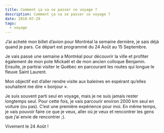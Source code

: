 ```yaml
---
title: Comment ça va se passer ce voyage ?
description: Comment ça va se passer ce voyage ?
date: 2018-07-29
tags:
  - voyage
---
```


J’ai acheté mon billet d’avion pour Montréal la semaine dernière, je sais déjà quand je pars. Ce départ est programmé du 24 Août au 15 Septembre.

Je vais passé une semaine a Montréal pour découvrir la ville et profiter également de mon pote Mickaël et de mon ancien colloque Benjamin. Ensuite, je partirai visiter le Québec en parcourant les routes qui longue le fleuve Saint Laurent.

Mon objectif est d’aller rendre visite aux baleines en espérant qu’elles souhaitent me dire « bonjour ».

Je suis souvent parti seul en voyage, mais je ne suis jamais rester longtemps seul. Pour cette fois, je vais parcourir environ 2000 km seul en voiture (ou pas). C’est une première expérience pour moi. En même temps, je vais pouvoir faire ce que je veux, aller où je veux et rencontrer les gens que j’ai envie de rencontrer ;).

Vivement le 24 Août !